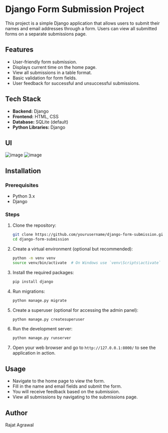 
# Django Form Submission Project

This project is a simple Django application that allows users to submit their names and email addresses through a form. Users can view all submitted forms on a separate submissions page.

## Features

- User-friendly form submission.
- Displays current time on the home page.
- View all submissions in a table format.
- Basic validation for form fields.
- User feedback for successful and unsuccessful submissions.

## Tech Stack

- **Backend:** Django
- **Frontend:** HTML, CSS
- **Database:** SQLite (default)
- **Python Libraries:** Django

## UI
![image](https://github.com/user-attachments/assets/7a06bb7d-03b1-4c5b-a338-67a3527956e7)
![image](https://github.com/user-attachments/assets/376a98e0-60d6-4fd9-922e-609e09fe2523)


## Installation

### Prerequisites

- Python 3.x
- Django

### Steps

1. Clone the repository:

   ```bash
   git clone https://github.com/yourusername/django-form-submission.git
   cd django-form-submission
   ```

2. Create a virtual environment (optional but recommended):

   ```bash
   python -m venv venv
   source venv/bin/activate  # On Windows use `venv\Scripts\activate`
   ```

3. Install the required packages:

   ```bash
   pip install django
   ```

4. Run migrations:

   ```bash
   python manage.py migrate
   ```

5. Create a superuser (optional for accessing the admin panel):

   ```bash
   python manage.py createsuperuser
   ```

6. Run the development server:

   ```bash
   python manage.py runserver
   ```

7. Open your web browser and go to `http://127.0.0.1:8000/` to see the application in action.

## Usage

- Navigate to the home page to view the form.
- Fill in the name and email fields and submit the form.
- You will receive feedback based on the submission.
- View all submissions by navigating to the submissions page.


## Author

Rajat Agrawal

